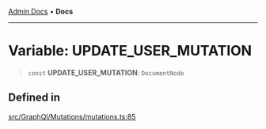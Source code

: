 [Admin Docs](/) • **Docs**

***

# Variable: UPDATE\_USER\_MUTATION

> `const` **UPDATE\_USER\_MUTATION**: `DocumentNode`

## Defined in

[src/GraphQl/Mutations/mutations.ts:85](https://github.com/PalisadoesFoundation/talawa-admin/blob/main/src/GraphQl/Mutations/mutations.ts#L85)
